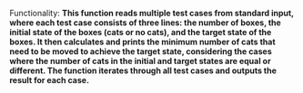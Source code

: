 Functionality: **This function reads multiple test cases from standard input, where each test case consists of three lines: the number of boxes, the initial state of the boxes (cats or no cats), and the target state of the boxes. It then calculates and prints the minimum number of cats that need to be moved to achieve the target state, considering the cases where the number of cats in the initial and target states are equal or different. The function iterates through all test cases and outputs the result for each case.**